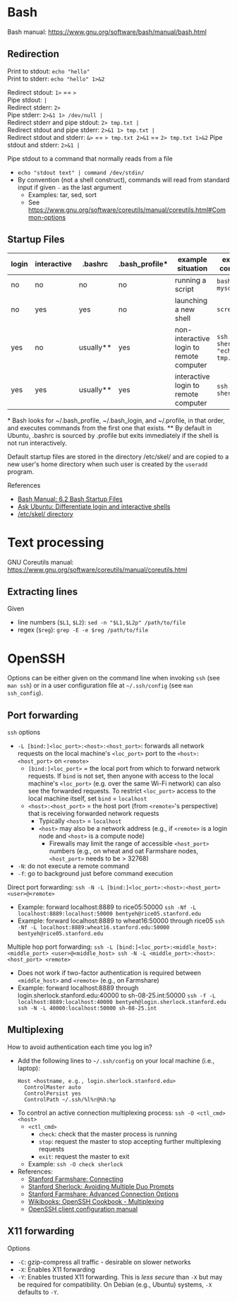 # Bash

Bash manual: https://www.gnu.org/software/bash/manual/bash.html

## Redirection

Print to stdout: `echo "hello"`\
Print to stderr: `echo "hello" 1>&2`

Redirect stdout: `1>` == `>`\
Pipe stdout: `|`\
Redirect stderr: `2>`\
Pipe stderr: `2>&1 1> /dev/null |`\
Redirect stderr and pipe stdout: `2> tmp.txt |`\
Redirect stdout and pipe stderr: `2>&1 1> tmp.txt |`\
Redirect stdout and stderr: `&>` == `> tmp.txt 2>&1` == `2> tmp.txt 1>&2`
Pipe stdout and stderr: `2>&1 |`

Pipe stdout to a command that normally reads from a file
- `echo "stdout text" | command /dev/stdin/`
- By convention (not a shell construct), commands will read from standard input if given `-` as the last argument
  - Examples: tar, sed, sort
  - See https://www.gnu.org/software/coreutils/manual/coreutils.html#Common-options

## Startup Files

| login | interactive | .bashrc   | .bash_profile* | example situation                        | example command                    | bash options | 
|-------|-------------|-----------|----------------|------------------------------------------|------------------------------------|--------------| 
| no    | no          | no        | no             | running a script                         | `bash myscript.sh`                 | `bash -c`    | 
| no    | yes         | yes       | no             | launching a new shell                    | `screen`                           | `bash`       | 
| yes   | no          | usually** | yes            | non-interactive login to remote computer | `ssh sherlock "echo hi > tmp.txt"` | `bash -l -c` | 
| yes   | yes         | usually** | yes            | interactive login to remote computer     | `ssh sherlock`                     | `bash -l`    | 

\* Bash looks for \~/.bash_profile, \~/.bash_login, and \~/.profile, in that order, and executes commands from the first one that exists.
\*\* By default in Ubuntu, .bashrc is sourced by .profile but exits immediately if the shell is not run interactively.

Default startup files are stored in the directory /etc/skel/ and are copied to a new user's home directory when such user is created by the `useradd` program.

References
- [Bash Manual: 6.2 Bash Startup Files](https://www.gnu.org/software/bash/manual/bash.html#Bash-Startup-Files)
- [Ask Ubuntu: Differentiate login and interactive shells](https://askubuntu.com/questions/879364/differentiate-interactive-login-and-non-interactive-non-login-shell)
- [/etc/skel/ directory](http://www.linfo.org/etc_skel.html)

# Text processing

GNU Coreutils manual: https://www.gnu.org/software/coreutils/manual/coreutils.html

## Extracting lines

Given
- line numbers (`$L1`, `$L2`): `sed -n "$L1,$L2p" /path/to/file`
- regex (`$reg`): `grep -E -e $reg /path/to/file`

# OpenSSH

Options can be either given on the command line when invoking `ssh` (see `man ssh`) or in a user configuration file at `~/.ssh/config` (see `man ssh_config`).

## Port forwarding

`ssh` options
- `-L [bind:]<loc_port>:<host>:<host_port>`: forwards all network requests on the local machine's `<loc_port>` port to the `<host>:<host_port>` on `<remote>`
  - `[bind:]<loc_port>` = the local port from which to forward network requests. If `bind` is not set, then anyone with access to the local machine's `<loc_port>` (e.g. over the same Wi-Fi network) can also see the forwarded requests. To restrict `<loc_port>` access to the local machine itself, set `bind` = `localhost`
  - `<host>:<host_port>` = the host port (from `<remote>`'s perspective) that is receiving forwarded network requests
    - Typically `<host>` = `localhost`
    - `<host>` may also be a network address (e.g., if `<remote>` is a login node and `<host>` is a compute node)
      - Firewalls may limit the range of accessible `<host_port>` numbers (e.g., on wheat and oat Farmshare nodes, `<host_port>` needs to be > 32768)
- `-N`: do not execute a remote command
- `-f`: go to background just before command execution

Direct port forwarding: `ssh -N -L [bind:]<loc_port>:<host>:<host_port> <user>@<remote>`
- Example: forward localhost:8889 to rice05:50000
    ```ssh -Nf -L localhost:8889:localhost:50000 bentyeh@rice05.stanford.edu```
- Example: forward localhost:8889 to wheat16:50000 through rice05
    ```ssh -Nf -L localhost:8889:wheat16.stanford.edu:50000 bentyeh@rice05.stanford.edu```

Multiple hop port forwarding: `ssh -L [bind:]<loc_port>:<middle_host>:<middle_port> <user>@<middle_host> ssh -N -L <middle_port>:<host>:<host_port> <remote>`
- Does not work if two-factor authentication is required between `<middle_host>` and `<remote>` (e.g., on Farmshare)
- Example: forward localhost:8889 through login.sherlock.stanford.edu:40000 to sh-08-25.int:50000
  ```ssh -f -L localhost:8889:localhost:40000 bentyeh@login.sherlock.stanford.edu ssh -N -L 40000:localhost:50000 sh-08-25.int```

## Multiplexing

How to avoid authentication each time you log in?
- Add the following lines to `~/.ssh/config` on your local machine (i.e., laptop):
  ```
  Host <hostname, e.g., login.sherlock.stanford.edu>
    ControlMaster auto
    ControlPersist yes
    ControlPath ~/.ssh/%l%r@%h:%p
  ```
- To control an active connection multiplexing process: `ssh -O <ctl_cmd> <host>`
  - `<ctl_cmd>`
    - `check`: check that the master process is running
    - `stop`: request the master to stop accepting further multiplexing requests
    - `exit`: request the master to exit
  - Example: `ssh -O check sherlock`
- References:
  - [Stanford Farmshare: Connecting](https://srcc.stanford.edu/farmshare2/connecting)
  - [Stanford Sherlock: Avoiding Multiple Duo Prompts](https://www.sherlock.stanford.edu/docs/advanced-topics/connection/#avoiding-multiple-duo-prompts)
  - [Stanford Farmshare: Advanced Connection Options](https://web.stanford.edu/group/farmshare/cgi-bin/wiki/index.php/Advanced_Connection_Options)
  - [Wikibooks: OpenSSH Cookbook - Multiplexing](https://en.wikibooks.org/wiki/OpenSSH/Cookbook/Multiplexing)
  - [OpenSSH client configuration manual](https://man.openbsd.org/ssh_config)

## X11 forwarding

Options
- `-C`: gzip-compress all traffic - desirable on slower networks
- `-X`: Enables X11 forwarding
- `-Y`: Enables trusted X11 forwarding. This is *less secure* than `-X` but may be required for compatibility. On Debian (e.g., Ubuntu) systems, `-X` defaults to `-Y`.